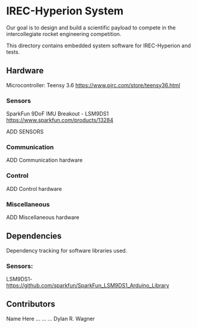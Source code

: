 # IREC-Hyperion System
Our goal is to design and build a scientific payload to compete in the intercollegiate rocket engineering competition. 

This directory contains embedded system software for IREC-Hyperion and tests.

## Hardware
Microcontroller: Teensy 3.6
https://www.pjrc.com/store/teensy36.html
### Sensors
SparkFun 9DoF IMU Breakout - LSM9DS1
https://www.sparkfun.com/products/13284


ADD SENSORS

### Communication
ADD Communication hardware

### Control
ADD Control hardware

### Miscellaneous
ADD Miscellaneous hardware

## Dependencies
Dependency tracking for software libraries used.  
### Sensors:

LSM9DS1-https://github.com/sparkfun/SparkFun_LSM9DS1_Arduino_Library

## Contributors
Name Here
...
...
...
Dylan R. Wagner 